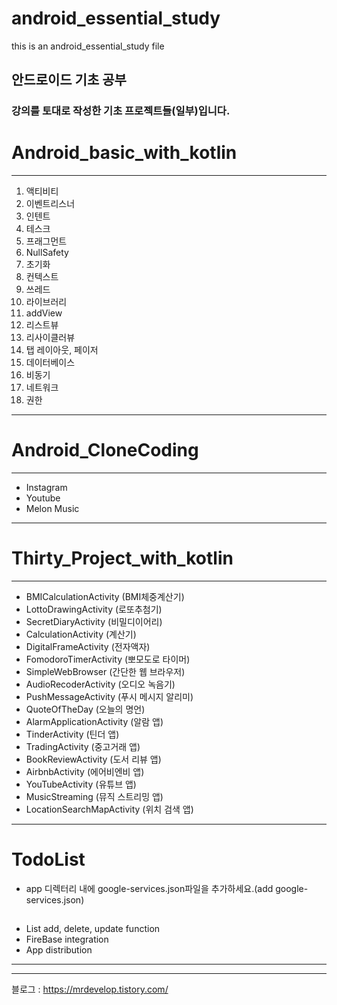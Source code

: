 # android_essential_study
this is an android_essential_study file

## 안드로이드 기초 공부

### 강의를 토대로 작성한 기초 프로젝트들(일부)입니다.

# Android_basic_with_kotlin
-------------------

1. 액티비티
2. 이벤트리스너
3. 인텐트
4. 테스크
5. 프래그먼트
6. NullSafety
7. 초기화
8. 컨텍스트
9. 쓰레드
10. 라이브러리
11. addView
12. 리스트뷰
13. 리사이클러뷰
14. 탭 레이아웃, 페이저
15. 데이터베이스
16. 비동기
17. 네트워크
18. 권한


---
# Android_CloneCoding
---

- Instagram
- Youtube
- Melon Music

---

# Thirty_Project_with_kotlin
------------
- BMICalculationActivity (BMI체중계산기)
- LottoDrawingActivity (로또추첨기)
- SecretDiaryActivity (비밀디이어리)
- CalculationActivity (계산기)
- DigitalFrameActivity (전자액자)
- FomodoroTimerActivity (뽀모도로 타이머)
- SimpleWebBrowser (간단한 웹 브라우저)
- AudioRecoderActivity (오디오 녹음기)
- PushMessageActivity (푸시 메시지 알리미)
- QuoteOfTheDay (오늘의 명언)
- AlarmApplicationActivity (알람 앱)
- TinderActivity (틴더 앱)
- TradingActivity (중고거래 앱)
- BookReviewActivity (도서 리뷰 앱)
- AirbnbActivity (에어비엔비 앱)
- YouTubeActivity (유튜브 앱)
- MusicStreaming (뮤직 스트리밍 앱)
- LocationSearchMapActivity (위치 검색 앱)

---


# TodoList

- app 디렉터리 내에 google-services.json파일을 추가하세요.(add google-services.json)


## <To do list>
- List add, delete, update function
- FireBase integration
- App distribution

------------



---

블로그 : <https://mrdevelop.tistory.com/>

